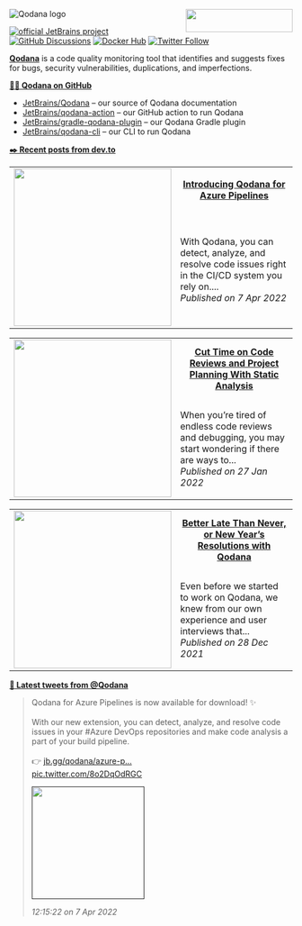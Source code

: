 ![Qodana logo](https://resources.jetbrains.com/storage/products/company/brand/logos/Qodana.png)
[<img src="https://api.producthunt.com/widgets/embed-image/v1/top-post-badge.svg?post_id=304841&theme=dark&period=daily" alt="" align="right" width="190" height="41">](https://www.producthunt.com/posts/jetbrains-qodana)

[![official JetBrains project](https://jb.gg/badges/official.svg)][jb:confluence-on-gh]
[![GitHub Discussions](https://img.shields.io/github/discussions/jetbrains/qodana)][jb:discussions]
[![Docker Hub](https://img.shields.io/docker/pulls/jetbrains/qodana.svg)][jb:docker]
[![Twitter Follow](https://img.shields.io/twitter/follow/Qodana?style=social&logo=twitter)][jb:twitter]

**[Qodana](https://jb.gg/qodana/try)** is a code quality monitoring tool that identifies and suggests fixes for bugs, security vulnerabilities, duplications, and imperfections.

**[👩‍💻 Qodana on GitHub](https://github.com/JetBrains?q=qodana&type=all&language=&sort=)**


- [JetBrains/Qodana](https://github.com/JetBrains/Qodana) – our source of Qodana documentation
- [JetBrains/qodana-action](https://github.com/jetbrains/qodana-action) – our GitHub action to run Qodana
- [JetBrains/gradle-qodana-plugin](https://github.com/JetBrains/gradle-qodana-plugin) – our Qodana Gradle plugin
- [JetBrains/qodana-cli](https://github.com/jetbrains/qodana-cli) – our CLI to run Qodana


[youtrack]: https://youtrack.jetbrains.com/issues/QD
[youtrack-new-issue]: https://youtrack.jetbrains.com/newIssue?project=QD&c=Platform%20GitHub%20Action
[jb:confluence-on-gh]: https://confluence.jetbrains.com/display/ALL/JetBrains+on+GitHub
[jb:discussions]: https://jb.gg/qodana-discussions
[jb:twitter]: https://twitter.com/Qodana
[jb:docker]: https://hub.docker.com/r/jetbrains/qodana
[jb:docs]: https://www.jetbrains.com/help/qodana/getting-started.html

**[✒️ Recent posts from dev.to](https://dev.to/qodana)**
<table>
  <tr>
    <td rowspan="2" width="280">
      <img src="" alt="" width="280">
    </td>
    <th>
      <a href="https://dev.to/qodana/introducing-qodana-for-azure-pipelines-3l7k">Introducing Qodana for Azure Pipelines</a>
    </th>
  </tr>
  <tr>
    <td>
      With Qodana, you can detect, analyze, and resolve code issues right in the CI/CD system you rely on....
      <br>
      <i>Published on 7 Apr 2022</i>
    </td>
  </tr>
</table>
<table>
  <tr>
    <td rowspan="2" width="280">
      <img src="" alt="" width="280">
    </td>
    <th>
      <a href="https://dev.to/qodana/cut-time-on-code-reviews-and-project-planning-with-static-analysis-2lao">Cut Time on Code Reviews and Project Planning With Static Analysis</a>
    </th>
  </tr>
  <tr>
    <td>
      When you’re tired of endless code reviews and debugging, you may start wondering if there are ways to...
      <br>
      <i>Published on 27 Jan 2022</i>
    </td>
  </tr>
</table>
<table>
  <tr>
    <td rowspan="2" width="280">
      <img src="https://res.cloudinary.com/practicaldev/image/fetch/s--0WpKS2G7--/c_imagga_scale,f_auto,fl_progressive,h_420,q_auto,w_1000/https://blog.jetbrains.com/wp-content/uploads/2021/12/qd-blog_15.png" alt="" width="280">
    </td>
    <th>
      <a href="https://dev.to/qodana/better-late-than-never-or-new-years-resolutions-with-qodana-i4h">Better Late Than Never, or New Year’s Resolutions with Qodana</a>
    </th>
  </tr>
  <tr>
    <td>
      Even before we started to work on Qodana, we knew from our own experience and user interviews that...
      <br>
      <i>Published on 28 Dec 2021</i>
    </td>
  </tr>
</table>


**[🐤 Latest tweets from @Qodana](https://twitter.com/Qodana)**
> Qodana for Azure Pipelines is now available for download! ✨<br/><br/>With our new extension, you can detect, analyze, and resolve code issues in your  <span class="hashtag">#Azure</span>  DevOps repositories and make code analysis a part of your build pipeline.<br/><br/>👉 <a href="https://t.co/fbLccoE1Xi" class="link">jb.gg/qodana/azure-p…</a> <br/><a href="https://t.co/8o2DqOdRGC" class="link">pic.twitter.com/8o2DqOdRGC</a>
>
> <a href=""><img src="https://pbs.twimg.com/media/FPvZQBXWUAA59DQ.jpg" alt="" height="200"></a>
>
> *12:15:22 on 7 Apr 2022*


